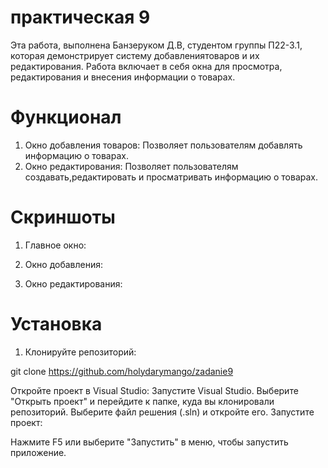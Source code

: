 # практическая 9
Эта работа, выполнена Банзеруком Д.В, студентом группы П22-3.1, которая демонстрирует систему добавлениятоваров и их редактирования. Работа включает в себя окна для просмотра, редактирования и внесения информации о товарах.

# Функционал
1. Окно добавления товаров: Позволяет пользователям добавлять информацию о товарах.
2. Окно редактирования: Позволяет пользователям создавать,редактировать и просматривать информацию о товарах.

# Скриншоты

1. Главное окно:


2. Окно добавления:


3. Окно редактирования:

# Установка
1. Клонируйте репозиторий:

git clone https://github.com/holydarymango/zadanie9

Откройте проект в Visual Studio:
Запустите Visual Studio.
Выберите "Открыть проект" и перейдите к папке, куда вы клонировали репозиторий.
Выберите файл решения (.sln) и откройте его.
Запустите проект:

Нажмите F5 или выберите "Запустить" в меню, чтобы запустить приложение.

